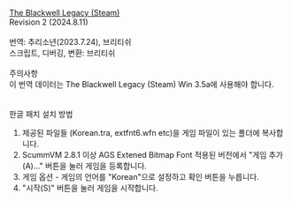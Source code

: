 [The Blackwell Legacy (Steam)](https://steamunlocked.net/the-blackwell-legacy-free-download/)</br>
Revision 2 (2024.8.11)</br>
</br>
​번역: 추리소년(2023.7.24), 브리티쉬</br>
스크립트, 디버깅, 변환: 브리티쉬</br>
</br>
주의사항</br>
이 번역 데이터는 The Blackwell Legacy (Steam) Win 3.5a에 사용해야 합니다.</br>
</br>
</br>
한글 패치 설치 방법</br>
1. 제공된 파일들 (Korean.tra, extfnt6.wfn etc)을 게임 파일이 있는 폴더에 복사합니다.</br>
2. ScummVM 2.8.1 이상 AGS Extened Bitmap Font 적용된 버전에서 "게임 추가(A)..." 버튼을 눌러 게임을 등록합니다.</br>
3. 게임 옵션 - 게임의 언어를 "Korean"으로 설정하고 확인 버튼을 누릅니다.</br>
4. "시작(S)" 버튼을 눌러 게임을 시작합니다.</br>

